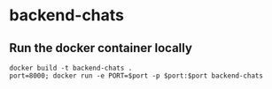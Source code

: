 # backend-chats

## Run the docker container locally 

~~~
docker build -t backend-chats .
port=8000; docker run -e PORT=$port -p $port:$port backend-chats
~~~
